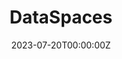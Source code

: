 ---
weight: 10
title: "DataSpaces"
summary: "An Extreme Scale Data Management Framework"
tags:
  - My Research
date: '2023-07-20T00:00:00Z'

# Optional external URL for project (replaces project detail page).
external_link: 'https://dataspaces.sci.utah.edu/index.php/home'

# image:
#   caption: Photo by rawpixel on Unsplash
#   focal_point: Smart

links:
  - icon: file-lines
    icon_pack: fas
    name: Paper
    url: https://dl.acm.org/doi/abs/10.1145/1851476.1851481
  - icon: github
    icon_pack: fab
    name: Code
    url: https://github.com/rdi2dspaces/dspaces
url_code: ''
url_pdf: ''
url_slides: ''
url_video: ''

# Slides (optional).
#   Associate this project with Markdown slides.
#   Simply enter your slide deck's filename without extension.
#   E.g. `slides = "example-slides"` references `content/slides/example-slides.md`.
#   Otherwise, set `slides = ""`.
# slides: example
---